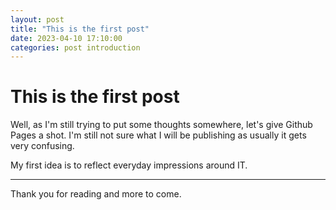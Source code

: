 ```yaml
---
layout: post
title: "This is the first post"
date: 2023-04-10 17:10:00
categories: post introduction
---
```


# This is the first post

Well, as I'm still trying to put some thoughts somewhere, let's give Github Pages a shot.
I'm still not sure what I will be publishing as usually it gets very confusing.

My first idea is to reflect everyday impressions around IT.

-----

Thank you for reading and more to come.
